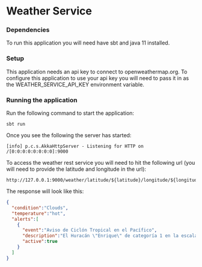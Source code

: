 # Weather Service

### Dependencies
To run this application you will need have sbt and java 11 installed.

### Setup
This application needs an api key to connect to openweathermap.org. To configure this application to use your api key you will need to pass it in as the WEATHER_SERVICE_API_KEY environment variable.

### Running the application

Run the following command to start the application:

```
sbt run
```

Once you see the following the server has started:
```
[info] p.c.s.AkkaHttpServer - Listening for HTTP on /[0:0:0:0:0:0:0:0]:9000
```

To access the weather rest service you will need to hit the following url (you will need to provide the latitude and longitude in the url):
```
http://127.0.0.1:9000/weather/latitude/${latitude}/longitude/${longitude}
```

The response will look like this:

```json
{
  "condition":"Clouds",
  "temperature":"hot",
  "alerts":[
    {
      "event":"Aviso de Ciclón Tropical en el Pacífico",
      "description":"El Huracán \"Enrique\" de categoría 1 en la escala de Saffir-Simpson, ocasiona lluvias intensas a puntuales extraordinarias, vientos muy fuertes y oleaje elevado sobre el occidente y sur del territorio nacional. Los datos contenidos en el presente documento, se determinaron con base en la información de modelos numéricos de fenómenos hidrometeorológicos con los que cuenta la Comisión Nacional del Agua, por lo que al ser los mismos variables, no es posible determinar con exactitud su ocurrencia y magnitud. Las medidas para la prevención y mitigación de sus efectos son emitidas por las autoridades de protección civil.",
      "active":true
    }
  ]
}
```
